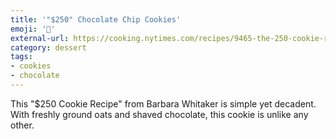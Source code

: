 ```yaml
---
title: '"$250" Chocolate Chip Cookies'
emoji: '🍪'
external-url: https://cooking.nytimes.com/recipes/9465-the-250-cookie-recipe
category: dessert
tags:
- cookies
- chocolate
---
```


This "$250 Cookie Recipe" from Barbara Whitaker is simple yet decadent. With freshly ground oats and shaved chocolate, this cookie is unlike any other.
